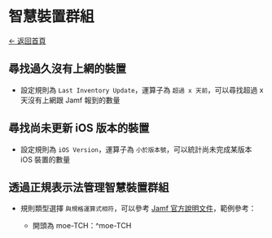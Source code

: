 # 智慧裝置群組

[← 返回首頁](../)

## 尋找過久沒有上網的裝置

* 設定規則為 `Last Inventory Update`，運算子為 `超過 x 天前`，可以尋找超過 x 天沒有上網跟 Jamf 報到的數量

## 尋找尚未更新 iOS 版本的裝置

* 設定規則為 `iOS Version`，運算子為 `小於版本號`，可以統計尚未完成某版本 iOS 裝置的數量

## 透過正規表示法管理智慧裝置群組

* 規則類型選擇 `與規格運算式相符`，可以參考 [Jamf 官方說明文件](https://learn.jamf.com/zh-TW/bundle/technical-articles/page/Using_Regex_with_Smart_Groups_and_Advanced_Searches.html)，範例參考：

  * 開頭為 moe-TCH：^moe-TCH
